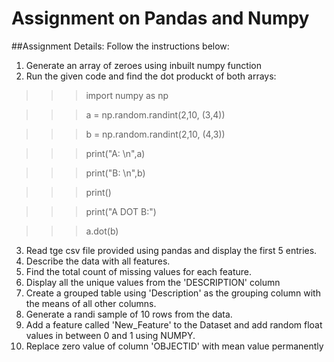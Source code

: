 # Assignment on Pandas and Numpy
##Assignment Details:
Follow the instructions below:

1. Generate an array of zeroes using inbuilt numpy function
2. Run the given code and find the dot produckt of both arrays:

>>>import numpy as np

>>>a = np.random.randint(2,10, (3,4))

>>>b = np.random.randint(2,10, (4,3))

>>>print("A: \n",a)

>>>print("B: \n",b)

>>>print()

>>>print("A DOT B:")

>>>a.dot(b)

3. Read tge csv file provided using pandas and display the first 5 entries.
4. Describe the data with all features.
5. Find the total count of missing values for each feature.
6. Display all the unique values from the 'DESCRIPTION' column
7. Create a grouped table using 'Description' as the grouping column with the means of all other columns.
8. Generate a randi sample of 10 rows from the data.
9. Add a feature called 'New_Feature' to the Dataset and add random float values in between 0 and 1 using NUMPY.
10. Replace zero value of column 'OBJECTID' with mean value permanently
